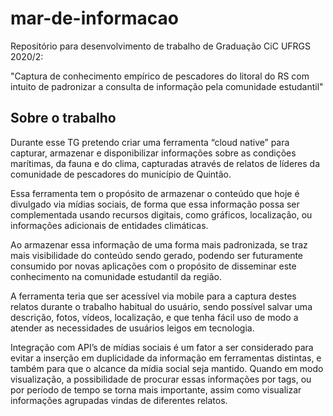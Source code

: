 # mar-de-informacao
Repositório para desenvolvimento de trabalho de Graduação CiC UFRGS 2020/2:

"Captura de conhecimento empírico de pescadores do litoral do RS com intuito
de padronizar a consulta de informação pela comunidade estudantil"

## Sobre o trabalho


Durante esse TG pretendo criar uma ferramenta “cloud native” para capturar, armazenar e
disponibilizar informações sobre as condições marítimas, da fauna e do clima, capturadas através
de relatos de líderes da comunidade de pescadores do município de Quintão.

Essa ferramenta tem o propósito de armazenar o conteúdo que hoje é divulgado via mídias sociais,
de forma que essa informação possa ser complementada usando recursos digitais, como gráficos,
localização, ou informações adicionais de entidades climáticas.

Ao armazenar essa informação de uma forma mais padronizada, se traz mais visibilidade do
conteúdo sendo gerado, podendo ser futuramente consumido por novas aplicações com o
propósito de disseminar este conhecimento na comunidade estudantil da região.

A ferramenta teria que ser acessível via mobile para a captura destes relatos durante o trabalho
habitual do usuário, sendo possível salvar uma descrição, fotos, vídeos, localização, e que tenha
fácil uso de modo a atender as necessidades de usuários leigos em tecnologia. 

Integração com API’s de mídias sociais é um fator a ser considerado para evitar a inserção em duplicidade da
informação em ferramentas distintas, e também para que o alcance da mídia social seja mantido.
Quando em modo visualização, a possibilidade de procurar essas informações por tags, ou por
período de tempo se torna mais importante, assim como visualizar informações agrupadas vindas
de diferentes relatos. 
